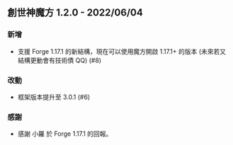## 創世神魔方 1.2.0 - 2022/06/04

### 新增

- 支援 Forge 1.17.1 的新結構，現在可以使用魔方開啟 1.17.1+ 的版本 (未來若又結構更動會有技術債 QQ) (#8)

### 改動

- 框架版本提升至 3.0.1 (#6)

### 感謝

- 感謝 小羅 於 Forge 1.17.1 的回報。

<!--
新增 for new features.
改動 for changes in existing functionality.
淘汰 for soon-to-be removed features.
移除 for now removed features.
修正 for any bug fixes.
安全性 in case of vulnerabilities.
-->
